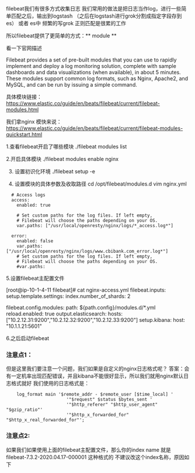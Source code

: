 filebeat我们有很多方式收集日志
我们常用的做法是把日志当作log，进行一些简单匹配之后，输出到logstash （之后在logstash进行grok分割成指定字段存到es） 或者 es中
频繁的写grok 正则匹配是很累的工作

所以filebeat提供了更简单的方式：** module **

看一下官网描述

Filebeat provides a set of pre-built modules that you can use to rapidly implement and deploy a log monitoring solution, complete with sample dashboards and data visualizations (when available), in about 5 minutes. These modules support common log formats, such as Nginx, Apache2, and MySQL, and can be run by issuing a simple command.

具体模块链接：
https://www.elastic.co/guide/en/beats/filebeat/current/filebeat-modules.html

我们拿nginx 模快来说：
https://www.elastic.co/guide/en/beats/filebeat/current/filebeat-modules-quickstart.html

1.查看filebeat开启了哪些模块
	./filebeat modules list 

2.开启具体模块
	./filebeat modules enable nginx

3. 设置初识化环境
	./filebeat setup -e


4. 设置模块的具体参数及收取路径
   cd /opt/filebeat/modules.d
   vim nginx.yml 

```- module: nginx
  # Access logs
  access:
    enabled: true

    # Set custom paths for the log files. If left empty,
    # Filebeat will choose the paths depending on your OS.
    var.paths: ["/usr/local/openresty/nginx/logs/*_access.log*"]

  error:
    enabled: false
    var.paths: ["/usr/local/openresty/nginx/logs/www.cbibank.com_error.log*"]
    # Set custom paths for the log files. If left empty,
    # Filebeat will choose the paths depending on your OS.
    #var.paths:

```

5.设置filebeat主配置文件

[root@ip-10-1-4-11 filebeat]# cat nginx-access.yml 
filebeat.inputs:
setup.template.settings:
  index.number_of_shards: 2

filebeat.config.modules:
    path: ${path.config}/modules.d/*.yml
    reload.enabled: true
output.elasticsearch:
    hosts: ["10.2.12.31:9200","10.2.12.32:9200","10.2.12.33:9200"]
setup.kibana:
  host: "10.1.1.21:5601"
      


6.之后启动filebeat


### 注意点1：

但是这里我们要注意一个问题，我们如果是自定义的nginx日志格式呢？
答案：会有一定机率出现匹配错误，并且kibana不能很好显示，所以我们就用nginx默认日志格式就好
我们使用的日志格式是：

```shell
    log_format main '$remote_addr - $remote_user [$time_local] '
                       '"$request" $status $bytes_sent '
                       '"$http_referer" "$http_user_agent" "$gzip_ratio"'
                       '"$http_x_forwarded_for" "$http_x_real_forwarded_for"';
```

### 注意点2:
如果我们如果使用上面的filebeat主配置文件，那么你的index name 就是 filebeat-7.3.2-2020.04.17-000001 这种格式的
不建议改这个index名称，原因如下













